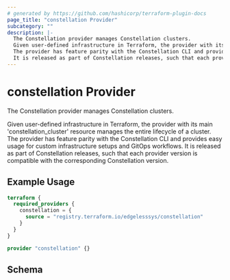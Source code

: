 ```yaml
---
# generated by https://github.com/hashicorp/terraform-plugin-docs
page_title: "constellation Provider"
subcategory: ""
description: |-
  The Constellation provider manages Constellation clusters.
  Given user-defined infrastructure in Terraform, the provider with its main 'constellation_cluster' resource manages the entire lifecycle of a cluster.
  The provider has feature parity with the Constellation CLI and provides easy usage for custom infrastructure setups and GitOps workflows.
  It is released as part of Constellation releases, such that each provider version is compatible with the corresponding Constellation version.
---
```


# constellation Provider

The Constellation provider manages Constellation clusters.

Given user-defined infrastructure in Terraform, the provider with its main 'constellation_cluster' resource manages the entire lifecycle of a cluster.
The provider has feature parity with the Constellation CLI and provides easy usage for custom infrastructure setups and GitOps workflows.
It is released as part of Constellation releases, such that each provider version is compatible with the corresponding Constellation version.

## Example Usage

```terraform
terraform {
  required_providers {
    constellation = {
      source = "registry.terraform.io/edgelesssys/constellation"
    }
  }
}

provider "constellation" {}
```

<!-- schema generated by tfplugindocs -->
## Schema
